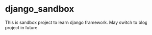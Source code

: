 # django_sandbox
This is sandbox project to learn django framework. May switch to blog project in future.
